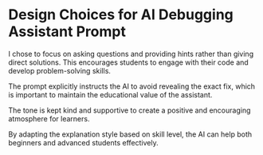 # Design Choices for AI Debugging Assistant Prompt

I chose to focus on asking questions and providing hints rather than giving direct solutions. This encourages students to engage with their code and develop problem-solving skills.

The prompt explicitly instructs the AI to avoid revealing the exact fix, which is important to maintain the educational value of the assistant.

The tone is kept kind and supportive to create a positive and encouraging atmosphere for learners.

By adapting the explanation style based on skill level, the AI can help both beginners and advanced students effectively.
